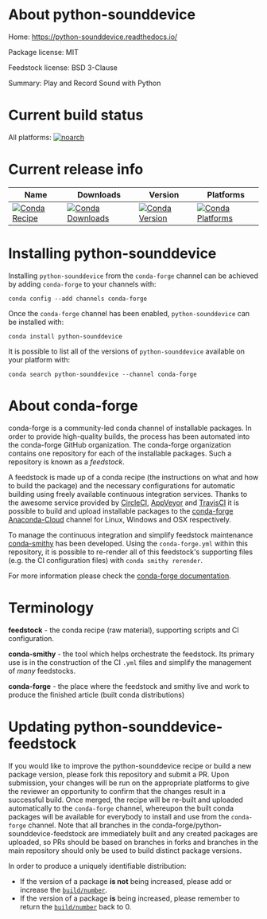 About python-sounddevice
========================

Home: https://python-sounddevice.readthedocs.io/

Package license: MIT

Feedstock license: BSD 3-Clause

Summary: Play and Record Sound with Python



Current build status
====================

All platforms:
[![noarch](https://img.shields.io/circleci/project/github/conda-forge/python-sounddevice-feedstock/master.svg?label=noarch)](https://circleci.com/gh/conda-forge/python-sounddevice-feedstock)

Current release info
====================

| Name | Downloads | Version | Platforms |
| --- | --- | --- | --- |
| [![Conda Recipe](https://img.shields.io/badge/recipe-python--sounddevice-green.svg)](https://anaconda.org/conda-forge/python-sounddevice) | [![Conda Downloads](https://img.shields.io/conda/dn/conda-forge/python-sounddevice.svg)](https://anaconda.org/conda-forge/python-sounddevice) | [![Conda Version](https://img.shields.io/conda/vn/conda-forge/python-sounddevice.svg)](https://anaconda.org/conda-forge/python-sounddevice) | [![Conda Platforms](https://img.shields.io/conda/pn/conda-forge/python-sounddevice.svg)](https://anaconda.org/conda-forge/python-sounddevice) |

Installing python-sounddevice
=============================

Installing `python-sounddevice` from the `conda-forge` channel can be achieved by adding `conda-forge` to your channels with:

```
conda config --add channels conda-forge
```

Once the `conda-forge` channel has been enabled, `python-sounddevice` can be installed with:

```
conda install python-sounddevice
```

It is possible to list all of the versions of `python-sounddevice` available on your platform with:

```
conda search python-sounddevice --channel conda-forge
```


About conda-forge
=================

conda-forge is a community-led conda channel of installable packages.
In order to provide high-quality builds, the process has been automated into the
conda-forge GitHub organization. The conda-forge organization contains one repository
for each of the installable packages. Such a repository is known as a *feedstock*.

A feedstock is made up of a conda recipe (the instructions on what and how to build
the package) and the necessary configurations for automatic building using freely
available continuous integration services. Thanks to the awesome service provided by
[CircleCI](https://circleci.com/), [AppVeyor](http://www.appveyor.com/)
and [TravisCI](https://travis-ci.org/) it is possible to build and upload installable
packages to the [conda-forge](https://anaconda.org/conda-forge)
[Anaconda-Cloud](http://docs.anaconda.org/) channel for Linux, Windows and OSX respectively.

To manage the continuous integration and simplify feedstock maintenance
[conda-smithy](http://github.com/conda-forge/conda-smithy) has been developed.
Using the ``conda-forge.yml`` within this repository, it is possible to re-render all of
this feedstock's supporting files (e.g. the CI configuration files) with ``conda smithy rerender``.

For more information please check the [conda-forge documentation](https://conda-forge.org/docs/).

Terminology
===========

**feedstock** - the conda recipe (raw material), supporting scripts and CI configuration.

**conda-smithy** - the tool which helps orchestrate the feedstock.
                   Its primary use is in the construction of the CI ``.yml`` files
                   and simplify the management of *many* feedstocks.

**conda-forge** - the place where the feedstock and smithy live and work to
                  produce the finished article (built conda distributions)


Updating python-sounddevice-feedstock
=====================================

If you would like to improve the python-sounddevice recipe or build a new
package version, please fork this repository and submit a PR. Upon submission,
your changes will be run on the appropriate platforms to give the reviewer an
opportunity to confirm that the changes result in a successful build. Once
merged, the recipe will be re-built and uploaded automatically to the
`conda-forge` channel, whereupon the built conda packages will be available for
everybody to install and use from the `conda-forge` channel.
Note that all branches in the conda-forge/python-sounddevice-feedstock are
immediately built and any created packages are uploaded, so PRs should be based
on branches in forks and branches in the main repository should only be used to
build distinct package versions.

In order to produce a uniquely identifiable distribution:
 * If the version of a package **is not** being increased, please add or increase
   the [``build/number``](http://conda.pydata.org/docs/building/meta-yaml.html#build-number-and-string).
 * If the version of a package **is** being increased, please remember to return
   the [``build/number``](http://conda.pydata.org/docs/building/meta-yaml.html#build-number-and-string)
   back to 0.